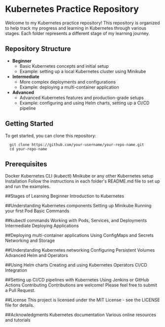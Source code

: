 # Kubernetes Practice Repository

Welcome to my Kubernetes practice repository! This repository is organized to help track my progress and learning in Kubernetes through various stages. Each folder represents a different stage of my learning journey.

## Repository Structure

- **Beginner**
  - Basic Kubernetes concepts and initial setup
  - Example: setting up a local Kubernetes cluster using Minikube
- **Intermediate**
  - More complex deployments and configurations
  - Example: deploying a multi-container application
- **Advanced**
  - Advanced Kubernetes features and production-grade setups
  - Example: configuring and using Helm charts, setting up a CI/CD pipeline

## Getting Started

To get started, you can clone this repository:

      git clone https://github.com/your-username/your-repo-name.git
      cd your-repo-name

## Prerequisites
  Docker
  Kubernetes CLI (kubectl)
   Mnikube or any other Kubernetes setup
   Installation
   Follow the instructions in each folder's README.md file to set up and run the examples.

##Stages of Learning
   Beginner
   Introduction to Kubernetes

##Understanding Kubernetes components
    Setting up Minikube
    Running your first Pod
    Basic Commands

##kubectl commands
  Working with Pods, Services, and Deployments
  Intermediate
  Deploying Applications

##Deploying multi-container applications
  Using ConfigMaps and Secrets
  Networking and Storage

##Understanding Kubernetes networking
  Configuring Persistent Volumes
  Advanced
  Helm and Operators

##Using Helm charts
  Creating and using Kubernetes Operators
  CI/CD Integration

##Setting up CI/CD pipelines with Kubernetes
  Using Jenkins or GitHub Actions
  Contributing
  Contributions are welcome! Please feel free to submit a Pull Request.

##License
  This project is licensed under the MIT License - see the LICENSE file for details.

##Acknowledgments
  Kubernetes documentation
  Various online resources and tutorials
